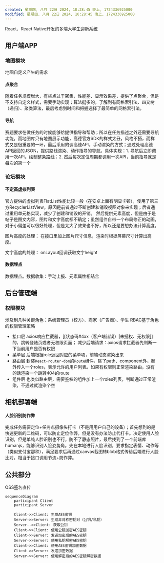 ```yaml
---
created: 星期四, 八月 22日 2024, 10:28:45 晚上, 1724336925000
modified: 星期四, 八月 22日 2024, 10:28:45 晚上, 1724336925000
---
```


React、React Native开发的多端大学生迎新系统

## 用户端APP
### 地图模块
地图自定义产生的需求
#### 点聚合
随着任务规模增大，有些点过于密集，性能差、显示效果差，提供了点聚合，但是不支持自定义样式，需要手动实现；算法挺多的，了解到有网格索引法、四叉树（递归）、聚类算法，最后考虑到时间和把握选择了最简单的网格索引法。

#### 导航
赛题要求在做任务的时候能够给提供指导和帮助；所以在任务描述之外还需要导航功能，而地图库只有地图展示功能，高德官方SDK的样式太丑，风格不搭，而样式又是很重要的一环，最后采用的调高德API，手动渲染的方式；通过处理高德API返回的JSON，提供路线渲染、动作指导的导航。具体实现：1. 导航后立即调用一次API，绘制整条路线；2. 然后每次定位周期都调用一次API，当前指导就是每次的第一个

### 论坛模块
#### 不定高虚拟列表
官方提供的虚拟列表FlatList性能比较一般（在安卓上面有明显卡顿），使用了第三方RecyclerListView。原因是前者通过不断创建和销毁视图对象来实现；后者通过重用单元格实现，减少了创建和销毁的开销。
然后提供元素高度，但是由于是帖子是图文内容，图片和文字高度都不确定；虽然组件自带一个布局修正的动画，对于小偏差可以很好处理，但是太大了效果也不好，所以还是要想办法计算高度。

图片高度的处理：
在接口里加上图片尺寸信息，渲染时根据屏幕尺寸计算出高度。

文字高度的处理：
onLayout回调获取文字height
#### 数据埋点
数据埋点。数据收集：手动上报、元素属性相结合

## 后台管理端
### 权限模块
涉及到几种关键角色：系统管理员（校方）、商家（广告商）、学生
RBAC基于角色的权限管理策略
- 接口层
	axios响应拦截器，[[状态码#4xx（客户端错误）|未授权、无权限]]的，跳转登陆页或者无权限页面；
	减少后端请求：axios请求拦截器先判断一下当前用户是否有权限
- 菜单层
	后端根据role返回对应的菜单项，前端动态渲染出来
- 路由层
	封装`React-router-dom`的`Route`组件，除了path、component外，额外传入一个roles，表示允许的用户列表。如果有权限则正常渲染路由，没有的话渲染一个跳转404的route
- 组件层
	也类似路由层，需要鉴权的组件加上一个roles列表，判断通过正常渲染，不通过就渲染个空

## 相机部署端

#### 人脸识别防作弊
 完成任务需要定位+任务点摄像头打卡（不是用用户自己的设备）；首先想到的是快速更新的二维码，可以防止定位作弊，但是没有办法防止代打卡。决定使用人脸识别，但是单纯人脸识别也不行，防不了静态照片，最后找到了一个前端库humanjs，能够识别人脸姿势角，先在本地进行人脸识别，要求指定表情、动作等（类似支付宝那种），满足要求后再通过canvas截图转blob格式传给后端进行人脸比对。相当于接口调用节流+防作弊。


## 公共部分
OSS签名直传


```mermaid
sequenceDiagram
    participant Client
    participant Server

    Client->>Client: 生成AES密钥
    Server->>Server: 生成非对称密钥对（公钥/私钥）
    Server-->>Client: 获取公钥
    Client->>Client: 使用公钥加密AES密钥
    Client->>Server: 发送加密后的AES密钥
    Server->>Server: 使用私钥解密AES密钥
    Client->>Client: 使用AES密钥加密数据
    Client->>Server: 发送加密数据
    Server->>Server: 使用解密后的AES密钥解密数据

```